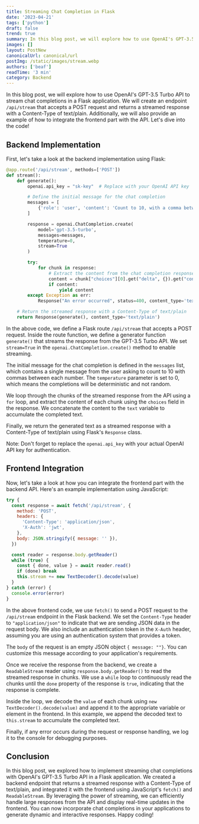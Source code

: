 ```yaml
---
title: Streaming Chat Completion in Flask
date: '2023-04-21'
tags: ['python']
draft: false
trend: true
summary: In this blog post, we will explore how to use OpenAI's GPT-3.5 Turbo API to stream chat completions in a Flask application.
images: []
layout: PostNew
canonicalUrl: canonical/url
postImg: /static/images/stream.webp
authors: ['beaf']
readTime: '3 min'
category: Backend
---
```


In this blog post, we will explore how to use OpenAI's GPT-3.5 Turbo API to stream chat completions in a Flask application. We will create an endpoint `/api/stream` that accepts a POST request and returns a streamed response with a Content-Type of text/plain. Additionally, we will also provide an example of how to integrate the frontend part with the API. Let's dive into the code!

## Backend Implementation

First, let's take a look at the backend implementation using Flask:

```python
@app.route('/api/stream', methods=['POST'])
def stream():
    def generate():
        openai.api_key = "sk-key"  # Replace with your OpenAI API key

        # Define the initial message for the chat completion
        messages = [
            {'role': 'user', 'content': 'Count to 10, with a comma between each number and no newlines. E.g., 1, 2, 3, ...'}
        ]

        response = openai.ChatCompletion.create(
            model='gpt-3.5-turbo',
            messages=messages,
            temperature=0,
            stream=True
        )

        try:
            for chunk in response:
                # Extract the content from the chat completion response
                content = chunk["choices"][0].get("delta", {}).get("content", "")
                if content:
                    yield content
        except Exception as err:
            Response("An error occurred", status=400, content_type='text/plain')

    # Return the streamed response with a Content-Type of text/plain
    return Response(generate(), content_type='text/plain')

```

In the above code, we define a Flask route `/api/stream` that accepts a POST request. Inside the route function, we define a generator function `generate()` that streams the response from the GPT-3.5 Turbo API. We set `stream=True` in the `openai.ChatCompletion.create()` method to enable streaming.

The initial message for the chat completion is defined in the `messages` list, which contains a single message from the user asking to count to 10 with commas between each number. The `temperature` parameter is set to 0, which means the completions will be deterministic and not random.

We loop through the chunks of the streamed response from the API using a `for` loop, and extract the content of each chunk using the `choices` field in the response. We concatenate the content to the `text` variable to accumulate the completed text.

Finally, we return the generated text as a streamed response with a Content-Type of text/plain using Flask's `Response` class.

Note: Don't forget to replace the `openai.api_key` with your actual OpenAI API key for authentication.

## Frontend Integration

Now, let's take a look at how you can integrate the frontend part with the backend API. Here's an example implementation using JavaScript:

```js
try {
  const response = await fetch('/api/stream', {
    method: 'POST',
    headers: {
      'Content-Type': 'application/json',
      'X-Auth': 'jwt',
    },
    body: JSON.stringify({ message: '' }),
  })

  const reader = response.body.getReader()
  while (true) {
    const { done, value } = await reader.read()
    if (done) break
    this.stream += new TextDecoder().decode(value)
  }
} catch (error) {
  console.error(error)
}
```

In the above frontend code, we use `fetch()` to send a POST request to the `/api/stream` endpoint in the Flask backend. We set the `Content-Type` header to `"application/json"` to indicate that we are sending JSON data in the request body. We also include an authentication token in the `X-Auth` header, assuming you are using an authentication system that provides a token.

The `body` of the request is an empty JSON object `{ message: ""}`. You can customize this message according to your application's requirements.

Once we receive the response from the backend, we create a `ReadableStream` reader using `response.body.getReader()` to read the streamed response in chunks. We use a `while` loop to continuously read the chunks until the `done` property of the response is `true`, indicating that the response is complete.

Inside the loop, we decode the `value` of each chunk using `new TextDecoder().decode(value)` and append it to the appropriate variable or element in the frontend. In this example, we append the decoded text to `this.stream` to accumulate the completed text.

Finally, if any error occurs during the request or response handling, we log it to the console for debugging purposes.

## Conclusion

In this blog post, we explored how to implement streaming chat completions with OpenAI's GPT-3.5 Turbo API in a Flask application. We created a backend endpoint that returns a streamed response with a Content-Type of text/plain, and integrated it with the frontend using JavaScript's `fetch()` and `ReadableStream`. By leveraging the power of streaming, we can efficiently handle large responses from the API and display real-time updates in the frontend. You can now incorporate chat completions in your applications to generate dynamic and interactive responses. Happy coding!
